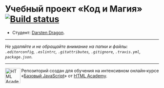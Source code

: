 # Учебный проект «Код и Магия» [![Build status][travis-image]][travis-url]

* Студент: [Darsten Dragon](https://up.htmlacademy.ru/javascript/11/user/107626).

---

_Не удаляйте и не обращайте внимание на папки и файлы:_<br>
_`.editorconfig`, `.eslintrc`, `.gitattributes`, `.gitignore`, `.travis.yml`, `package.json`._

---

<a href="https://htmlacademy.ru/intensive/javascript"><img align="left" width="50" height="50" title="HTML Academy" src="https://up.htmlacademy.ru/static/img/intensive/javascript/logo-for-github.svg"></a>

Репозиторий создан для обучения на интенсивном онлайн‑курсе «[Базовый JavaScript](https://htmlacademy.ru/intensive/javascript)» от [HTML Academy](https://htmlacademy.ru).

[travis-image]: https://travis-ci.org/htmlacademy-javascript/107626-code-and-magick.svg?branch=master
[travis-url]: https://travis-ci.org/htmlacademy-javascript/107626-code-and-magick
